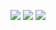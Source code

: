 <p align="center">
  <a href="https://discord.com/users/808821895256342528"><img src="https://img.shields.io/badge/Okita%20-7289DA.svg?&style=for-the-badge&logo=discord&logoColor=white"></a>
  <a href="https://github.com/Okitajs"><img src="https://img.shields.io/badge/Okita%20-1d202b.svg?&style=for-the-badge&logo=github&logoColor=white"></a>
 <a href="https://www.instagram.com/okitaresmi" target"blank_"><img src="https://img.shields.io/badge/Okita%20-DC3175.svg?&style=for-the-badge&logo=instagram&logoColor=white">
</p>


